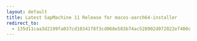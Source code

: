 ```yaml
---
layout: default
title: Latest SapMachine 11 Release for macos-aarch64-installer
redirect_to:
  - 135d11caa3d2199fa037cd10341f8f3cd068e583b74ac528902d072822ef400c
---
```

